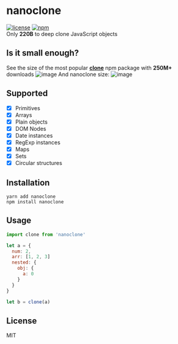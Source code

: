 # nanoclone
[![license](https://img.shields.io/github/license/kelin2025/nanoclone.svg)](https://github.com/kelin2025/nanoclone/blob/master/LICENSE)
[![npm](https://img.shields.io/npm/v/nanoclone.svg)](https://npmjs.com/package/nanoclone)  
Only **220B** to deep clone JavaScript objects

## Is it small enough?
See the size of the most popular **[clone](https://www.npmjs.com/package/clone)** npm package with **250M+** downloads
![image](https://user-images.githubusercontent.com/4208480/34631395-30df289c-f281-11e7-8442-01502af2097a.png)
And nanoclone size:
![image](https://user-images.githubusercontent.com/4208480/34631452-7db39ae0-f281-11e7-89ab-f42d1211e147.png)

## Supported 
- [x] Primitives
- [x] Arrays
- [x] Plain objects
- [x] DOM Nodes
- [x] Date instances
- [x] RegExp instances
- [x] Maps
- [x] Sets
- [x] Circular structures

## Installation
```
yarn add nanoclone
npm install nanoclone
```

## Usage
```javascript
import clone from 'nanoclone'

let a = {
  num: 2,
  arr: [1, 2, 3]
  nested: {
    obj: {
      a: 0
    }
  }
}

let b = clone(a)
```

## License
MIT
